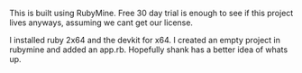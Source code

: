 This is built using RubyMine.  Free 30 day trial is enough to see if this project lives anyways, assuming
we cant get our license.

I installed ruby 2x64 and the devkit for x64.
I created an empty project in rubymine and added an app.rb.  Hopefully shank has a better idea of whats up.
